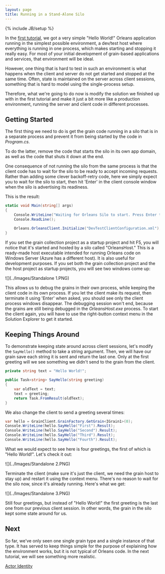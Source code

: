 ```yaml
---
layout: page
title: Running in a Stand-Alone Silo
---
```

{% include JB/setup %}


In the [first tutorial](My-First-Orleans-Application), we got a very simple "Hello World!" Orleans application running in the simplest possible environment, a dev/test host where everything is running in one process, which makes starting and stopping it really easy. 
For most of your initial development of grain-based applications and services, that environment will be ideal.

However, one thing that is hard to test in such an environment is what happens when the client and server do not get started and stopped at the same time. 
Often, state is maintained on the server across client sessions, something that is hard to model using the single-process setup.

Therefore, what we're going to do now is modify the solution we finished up with in the first tutorial and make it just a bit more like a production environment, running the server and client code in different processes.

## Getting Started

The first thing we need to do is get the grain code running in a silo that is in a separate process and prevent it from being started by the code in _Program.cs_.

To do the latter, remove the code that starts the silo in its own app domain, as well as the code that shuts it down at the end.

One consequence of not running the silo from the same process is that the client code has to wait for the silo to be ready to accept incoming requests. 
Rather than adding some clever backoff-retry code, here we simply expect you to wait for the silo to start, then hit 'Enter' in the client console window when the silo is advertising its readiness.

 This is the result:

``` csharp
static void Main(string[] args)
{
    Console.WriteLine("Waiting for Orleans Silo to start. Press Enter to proceed...");
    Console.ReadLine();

    Orleans.OrleansClient.Initialize("DevTestClientConfiguration.xml");
}
```

If you set the grain collection project as a startup project and hit F5, you will notice that it's started and hosted by a silo called "OrleansHost." 
This is a ready-made host executable intended for running Orleans code on Windows Server (Azure has a different host). 
It is also useful for development purposes. If you set both the grain collection project and the the host project as startup projects, you will see two windows come up:

![](../Images/Standalone 1.PNG)


This allows us to debug the grains in their own process, while keeping the client code in its own process. 
If you let the client make its request, then terminate it using 'Enter' when asked, you should see only the client process windows disappear. 
The debugging session won't end, because the grains are still being debugged in the _OrleansHost.exe_ process. 
To start the client again, you will have to use the right-button context menu in the Solution Explorer to get it started.

## Keeping Things Around

To demonstrate keeping state around across client sessions, let's modify the `SayHello()` method to take a string argument. 
Then, we will have our grain save each string it is sent and return the last one. 
Only at the first greeting will we see something we didn't send to the grain from the client.

``` csharp
private string text = "Hello World!";

public Task<string> SayHello(string greeting)
{
    var oldText = text;
    text = greeting;
    return Task.FromResult(oldText);
}
```


 We also change the client to send a greeting several times:

``` csharp
var hello = GrainClient.GrainFactory.GetGrain<IGrain1>(0);
Console.WriteLine(hello.SayHello("First").Result);
Console.WriteLine(hello.SayHello("Second").Result);
Console.WriteLine(hello.SayHello("Third").Result);
Console.WriteLine(hello.SayHello("Fourth").Result);
```

What we would expect to see here is four greetings, the first of which is "Hello World!". 
Let's check it out:

![](../Images/Standalone 2.PNG)

Terminate the client (make sure it's just the client, we need the grain host to stay up) and restart it using the context menu. 
There's no reason to wait for the silo now, since it's already running. 
Here's what we get:

![](../Images/Standalone 3.PNG)

Still four greetings, but instead of "Hello World!" the first greeting is the last one from our previous client session. 
In other words, the grain in the silo kept some state around for us.

## Next

So far, we've only seen one single grain type and a single instance of that type. 
It has served to keep things simple for the purpose of explaining how the environment works, but it is not typical of Orleans code. 
In the next tutorial, we will see something more realistic.

[Actor Identity](Actor-Identity)

